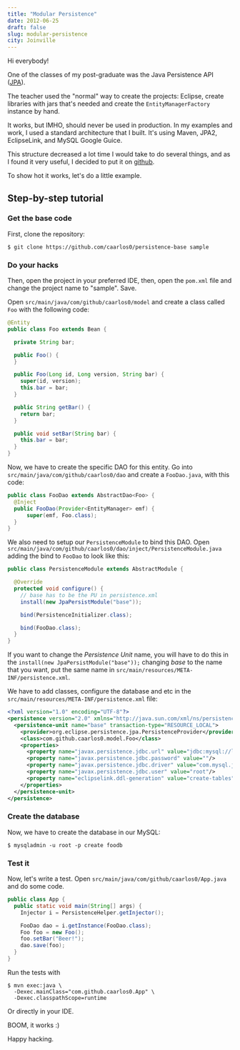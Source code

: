 ```yaml
---
title: "Modular Persistence"
date: 2012-06-25
draft: false
slug: modular-persistence
city: Joinville
---
```


Hi everybody!

One of the classes of my post-graduate was the Java Persistence API ([JPA](http://jcp.org/en/jsr/detail?id=317)).

The teacher used the "normal" way to create the projects: Eclipse, create libraries with jars that's needed and create the `EntityManagerFactory` instance by hand.

It works, but IMHO, should never be used in production. In my examples and work, I used a standard architecture that I built. It's using Maven, JPA2, EclipseLink, and MySQL Google Guice.

This structure decreased a lot time I would take to do several things, and as I found it very useful, I decided to put it on [github](https://github.com/caarlos0/persistence-base).

To show hot it works, let's do a little example.

## Step-by-step tutorial

### Get the base code

First, clone the repository:

```shell
$ git clone https://github.com/caarlos0/persistence-base sample
```

### Do your hacks

Then, open the project in your preferred IDE, then, open the `pom.xml` file and change the project name to "sample". Save.

Open `src/main/java/com/github/caarlos0/model` and create a class called `Foo` with the following code:

```java
@Entity
public class Foo extends Bean {

  private String bar;

  public Foo() {
  }

  public Foo(Long id, Long version, String bar) {
    super(id, version);
    this.bar = bar;
  }

  public String getBar() {
    return bar;
  }

  public void setBar(String bar) {
    this.bar = bar;
  }
}
```

Now, we have to create the specific DAO for this entity. Go into `src/main/java/com/github/caarlos0/dao` and create a `FooDao.java`, with this code:

```java
public class FooDao extends AbstractDao<Foo> {
  @Inject
  public FooDao(Provider<EntityManager> emf) {
      super(emf, Foo.class);
  }
}
```

We also need to setup our `PersistenceModule` to bind this DAO. Open `src/main/java/com/github/caarlos0/dao/inject/PersistenceModule.java` adding the bind to `FooDao` to look like this:

```java
public class PersistenceModule extends AbstractModule {

  @Override
  protected void configure() {
    // base has to be the PU in persistence.xml
    install(new JpaPersistModule("base"));

    bind(PersistenceInitializer.class);

    bind(FooDao.class);
  }
}
```

If you want to change the *Persistence Unit* name, you will have to do this in the `install(new JpaPersistModule("base"));` changing *base* to the name that you want, put the same name in `src/main/resources/META-INF/persistence.xml`.

We have to add classes, configure the database and etc in the `src/main/resources/META-INF/persistence.xml` file:

```xml
<?xml version="1.0" encoding="UTF-8"?>
<persistence version="2.0" xmlns="http://java.sun.com/xml/ns/persistence" xmlns:xsi="http://www.w3.org/2001/XMLSchema-instance" xsi:schemaLocation="http://java.sun.com/xml/ns/persistence http://java.sun.com/xml/ns/persistence/persistence_2_0.xsd">
  <persistence-unit name="base" transaction-type="RESOURCE_LOCAL">
    <provider>org.eclipse.persistence.jpa.PersistenceProvider</provider>
    <class>com.github.caarlos0.model.Foo</class>
    <properties>
      <property name="javax.persistence.jdbc.url" value="jdbc:mysql://localhost:3306/foodb"/>
      <property name="javax.persistence.jdbc.password" value=""/>
      <property name="javax.persistence.jdbc.driver" value="com.mysql.jdbc.Driver"/>
      <property name="javax.persistence.jdbc.user" value="root"/>
      <property name="eclipselink.ddl-generation" value="create-tables"/>
    </properties>
  </persistence-unit>
</persistence>
```

### Create the database

Now, we have to create the database in our MySQL:

```shell
$ mysqladmin -u root -p create foodb
```

### Test it

Now, let's write a test. Open `src/main/java/com/github/caarlos0/App.java` and do some code.

```java
public class App {
  public static void main(String[] args) {
    Injector i = PersistenceHelper.getInjector();

    FooDao dao = i.getInstance(FooDao.class);
    Foo foo = new Foo();
    foo.setBar("Beer!");
    dao.save(foo);
  }
}
```

Run the tests with

```shell
$ mvn exec:java \
  -Dexec.mainClass="com.github.caarlos0.App" \
  -Dexec.classpathScope=runtime
```

Or directly in your IDE.

BOOM, it works :)

Happy hacking.
